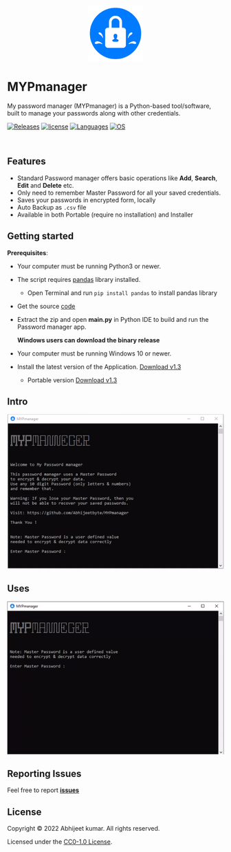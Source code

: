 <p align="center">
  <img src="gif/mypcon.png" width="130" height="130">
</p>

# MYPmanager

My password manager (MYPmanager) is a Python-based tool/software, built to manage your passwords along with other credentials.</br>

<!-- Badge section -->

[![Releases](https://img.shields.io/badge/Github-Releases-blue)](https://github.com/Abhijeetbyte/MYPmanager/releases)
[![license](https://img.shields.io/github/license/abhijeetbyte/MYPmanager)](LICENSE)
[![Languages](https://img.shields.io/badge/Python-FFD43B?&logo=python&logoColor=blue)](main.py)
[![OS](https://img.shields.io/badge/Windows-0078D6?&logo=windows&logoColor=white)](README.md) <!--added redme links, just to not go elseweher -->

<!--[![Github All Releases](https://img.shields.io/github/downloads/Abhijeetbyte/MYPmanager/total?label=Downloads)](https://github.com/Abhijeetbyte/MYPmanager/releases/download/v1.3/MYPmanager_setup.exe) --->

</br>


## Features
* Standard Password manager offers basic operations like **Add**, **Search**, **Edit** and **Delete** etc.
* Only need to remember Master Password for all your saved credentials.
* Saves your passwords in encrypted form, locally
* Auto Backup as `.csv` file
* Available in both Portable (require no installation) and Installer 

## Getting started


<b>Prerequisites</b>:

* Your computer must be running Python3 or newer.
* The script requires [pandas](https://pandas.pydata.org/docs/index.html) library installed. </br>
   - Open Terminal and run `pip install pandas` to install pandas library </br>
* Get the source [code](https://github.com/Abhijeetbyte/MYPmanager/archive/refs/heads/main.zip)

* Extract the zip and open <b> main.py</b> in Python IDE to build and run the Password manager app.</br>
  
  
  **Windows users can download the binary release**

* Your computer must be running Windows 10 or newer.
* Install the latest version of the Application. [Download v1.3](https://github.com/Abhijeetbyte/MYPmanager/releases/download/v1.3/MYPmanager_setup.exe)
  - Portable version [Download v1.3](https://github.com/Abhijeetbyte/MYPmanager/releases/download/v1.3/MYPmanager.exe)


## Intro

![Intro GIF](gif/gif-1.gif)</br>


## Uses

![Uses GIF](gif/gif-2.gif)</br>


## Reporting Issues

Feel free to report <b>[issues](https://github.com/Abhijeetbyte/MYPmanager/issues/new)</b>

## License

Copyright © 2022 Abhijeet kumar. All rights reserved.

Licensed under the [CC0-1.0 License](LICENSE).
